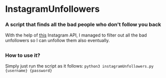 # InstagramUnfollowers
### A script that finds all the bad people who don't follow you back

With the help of [this](https://github.com/LevPasha/Instagram-API-python) Instagram API, I managed to filter out all the bad unfollowers so I can unfollow them also eventually.

##
### How to use it?

Simply just run the script as it follows: `python3 instagramUnfollowers.py {username} {password}`
